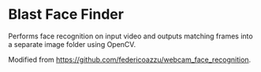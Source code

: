 # Blast Face Finder
Performs face recognition on input video and outputs matching frames into a separate image folder using OpenCV.

Modified from https://github.com/federicoazzu/webcam_face_recognition.